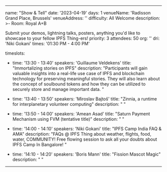---

name: "Show & Tell"
date: '2023-04-19'
days: 1
venueName: 'Radisson Grand Place, Brussels'
venueAddress: ''
difficulty: All Welcome
description: >-
  Room: Royal A+B
  
  Submit your demos, lightning talks, posters, anything you'd like to showcase to your fellow IPFS Thing-ers! 
priority: 3
attendees: 50
org: ''
dri: 'Niki Gokani'
times: '01:30 PM - 4:00 PM'

timeslots:
  - time: '13:30 - 13:40'
    speakers: 'Guillaume Veldekens'
    title: "Immortalizing stories on IPFS"
    description: "Participants will gain valuable insights into a real-life use case of IPFS and blockchain technology for preserving meaningful stories. They will also learn about the concept of soulbound tokens and how they can be utilized to securely store and manage important data.  "

  - time: '13:40 - 13:50'
    speakers: 'Miroslav  Bajtoš'
    title: "Zinnia, a runtime for interplanetary volunteer computing"
    description: "  "

  - time: '13:50 - 14:00'
    speakers: 'Amean Asad'
    title: "Saturn Payment Mechanism using FVM (tentative title)"
    description: "  "

  - time: '14:00 - 14:10'
    speakers: 'Niki Gokani'
    title: "IPFS Camp India FAQ & AMA"
    description: "FAQs @ IPFS Thing about weather, flights, food, water, COMMUNITY! Free flowing session to ask all your doubts about IPFS Camp In Bangalore!  "

  - time: '14:10 - 14:20'
    speakers: 'Boris Mann'
    title: "Fission Mascot Magic"
    description: "  "

---